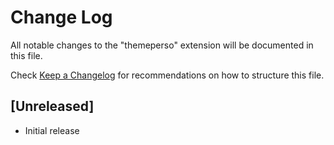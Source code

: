 # Change Log

All notable changes to the "themeperso" extension will be documented in this file.

Check [Keep a Changelog](http://keepachangelog.com/) for recommendations on how to structure this file.

## [Unreleased]

- Initial release